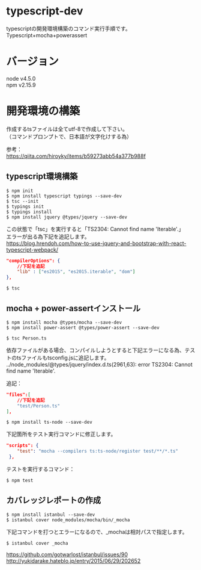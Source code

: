 # typescript-dev

typescriptの開発環境構築のコマンド実行手順です。
Typescript+mocha+powerassert  

# バージョン

node v4.5.0  
npm  v2.15.9  

# 開発環境の構築

作成するtsファイルは全てutf-8で作成して下さい。  
（コマンドプロンプトで、日本語が文字化けする為）  

参考：  
https://qiita.com/hiroyky/items/b59273abb54a377b988f  

## typescript環境構築

```
$ npm init
$ npm install typescript typings --save-dev
$ tsc --init
$ typings init
$ typings install
$ npm install jquery @types/jquery --save-dev
```

この状態で「tsc」を実行すると「TS2304: Cannot find name 'Iterable'.」  
エラーが出る為下記を追記します。  
https://blog.hrendoh.com/how-to-use-jquery-and-bootstrap-with-react-typescript-webpack/

```tsconfig.json
"compilerOptions": {
    //下記を追記
    "lib" : ["es2015", "es2015.iterable", "dom"]
},
```

```
$ tsc
```

## mocha + power-assertインストール

```
$ npm install mocha @types/mocha --save-dev
$ npm install power-assert @types/power-assert --save-dev
```

```
$ tsc Person.ts
```

依存ファイルがある場合、コンパイルしようとすると下記エラーになる為、テストのtsファイルもtsconfig.jsに追記します。
../node_modules/@types/jquery/index.d.ts(2961,63): error TS2304: Cannot find name 'Iterable'.

追記：
```tsconfig.json
"files":[
    //下記を追記
    "test/Person.ts"
],
```

```
$ npm install ts-node --save-dev
```

下記箇所をテスト実行コマンドに修正します。

```package.json
"scripts": { 
    "test": "mocha --compilers ts:ts-node/register test/**/*.ts"
 },
```

テストを実行するコマンド：

```
$ npm test
```

## カバレッジレポートの作成

```
$ npm install istanbul --save-dev
$ istanbul cover node_modules/mocha/bin/_mocha
```

下記コマンドを打つとエラーになるので、_mochaは相対パスで指定します。 

```
$ istanbul cover _mocha
```

https://github.com/gotwarlost/istanbul/issues/90  
http://yukidarake.hateblo.jp/entry/2015/06/29/202652



